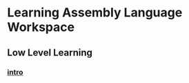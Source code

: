# Learning Assembly Language Workspace

## Low Level Learning

### [intro](low-level-learning/intro/)
